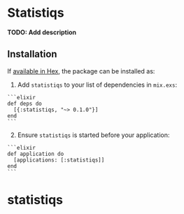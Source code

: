 # Statistiqs

**TODO: Add description**

## Installation

If [available in Hex](https://hex.pm/docs/publish), the package can be installed as:

  1. Add `statistiqs` to your list of dependencies in `mix.exs`:

    ```elixir
    def deps do
      [{:statistiqs, "~> 0.1.0"}]
    end
    ```

  2. Ensure `statistiqs` is started before your application:

    ```elixir
    def application do
      [applications: [:statistiqs]]
    end
    ```

# statistiqs

